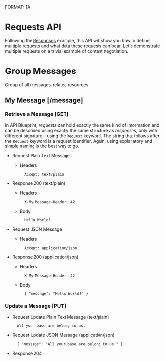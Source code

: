 FORMAT: 1A

# Requests API
Following the [Responses](05.%20Responses.md) example, this API will show you
how to define multiple requests and what data these requests can bear. Let's
demonstrate multiple requests on a trivial example of content negotiation.


# Group Messages
Group of all messages-related resources.

## My Message [/message]

### Retrieve a Message [GET]
In API Blueprint, _requests_ can hold exactly the same kind of information and
can be described using exactly the same structure as _responses_, only with
different signature – using the `Request` keyword. The string that follows
after the `Request` keyword is a request identifier. Again, using explanatory
and simple naming is the best way to go.

+ Request Plain Text Message

    + Headers

            Accept: text/plain

+ Response 200 (text/plain)

    + Headers

            X-My-Message-Header: 42

    + Body

            Hello World!

+ Request JSON Message

    + Headers

            Accept: application/json

+ Response 200 (application/json)

    + Headers

            X-My-Message-Header: 42

    + Body

            { "message": "Hello World!" }

### Update a Message [PUT]

+ Request Update Plain Text Message (text/plain)

        All your base are belong to us.

+ Request Update JSON Message (application/json)

        { "message": "All your base are belong to us." }

+ Response 204